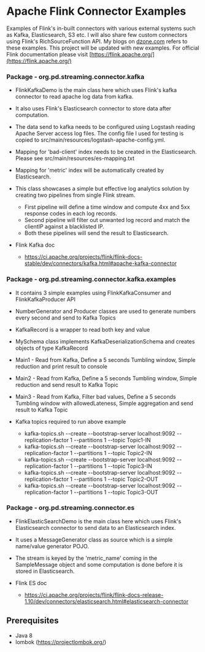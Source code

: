 # Apache Flink Connector Examples
Examples of Flink's in-built connectors with various external systems such as Kafka, Elasticsearch, S3 etc. I will also share few custom connectors using Flink's RichSourceFunction API. My blogs on [dzone.com](dzone.com) refers to these examples. This project will be updated with new examples. For official Flink documentation please visit [https://flink.apache.org/](https://flink.apache.org/)

### Package - org.pd.streaming.connector.kafka
* FlinkKafkaDemo is the main class here which uses Flink's kafka connector to read apache log data from kafka.
* It also uses Flink's Elasticsearch connector to store data after computation.
* The data send to kafka needs to be configured using Logstash reading Apache Server access log files. The config file
I used for testing is copied to src/main/resources/logstash-apache-config.yml.
* Mapping for 'bad-client' index needs to be created in the Elasticsearch. Please see src/main/resources/es-mapping.txt
* Mapping for 'metric' index will be automatically created by Elasticsearch.
* This class showcases a simple but effective log analytics solution by creating two pipelines from single Flink stream.
	* First pipeline will define a time window and compute 4xx and 5xx response codes in each log records.
	* Second pipeline will filter out unwanted log record and match the clientIP against a blacklisted IP.
	* Both these pipelines will send the result to Elasticsearch.
	
* Flink Kafka doc 
	- https://ci.apache.org/projects/flink/flink-docs-stable/dev/connectors/kafka.html#apache-kafka-connector

### Package - org.pd.streaming.connector.kafka.examples
* It contains 3 simple examples using FlinkKafkaConsumer and FlinkKafkaProducer API
* NumberGenerator and Producer classes are used to generate numbers every second and send to Kafka Topics
* KafkaRecord is a wrapper to read both key and value
* MySchema class implements KafkaDeserializationSchema<KafkaRecord> and creates objects of type KafkaRecord
* Main1 - Read from Kafka, Define a 5 seconds Tumbling window, Simple reduction and print result to console
* Main2 - Read from Kafka, Define a 5 seconds Tumbling window, Simple reduction and send result to Kafka Topic
* Main3 - Read from Kafka, Filter bad values, Define a 5 seconds Tumbling window with allowedLateness, Simple aggregation and send result to Kafka Topic
	
* Kafka topics required to run above example
	- kafka-topics.sh --create --bootstrap-server localhost:9092 --replication-factor 1 --partitions 1 --topic Topic1-IN
	- kafka-topics.sh --create --bootstrap-server localhost:9092 --replication-factor 1 --partitions 1 --topic Topic2-IN
	- kafka-topics.sh --create --bootstrap-server localhost:9092 --replication-factor 1 --partitions 1 --topic Topic3-IN
	- kafka-topics.sh --create --bootstrap-server localhost:9092 --replication-factor 1 --partitions 1 --topic Topic2-OUT
	- kafka-topics.sh --create --bootstrap-server localhost:9092 --replication-factor 1 --partitions 1 --topic Topic3-OUT

### Package - org.pd.streaming.connector.es
* FlinkElasticSearchDemo is the main class here which uses Flink's Elasticsearch connector to send data to an Elasticsearch
index.
* It uses a MessageGenerator class as source which is a simple name/value generator POJO.
* The stream is keyed by the 'metric_name' coming in the SampleMessage object and some computation is done before it is stored in Elasticsearch.

* Flink ES doc 
	- https://ci.apache.org/projects/flink/flink-docs-release-1.10/dev/connectors/elasticsearch.html#elasticsearch-connector

## Prerequisites
* Java 8
* lombok (https://projectlombok.org/)
